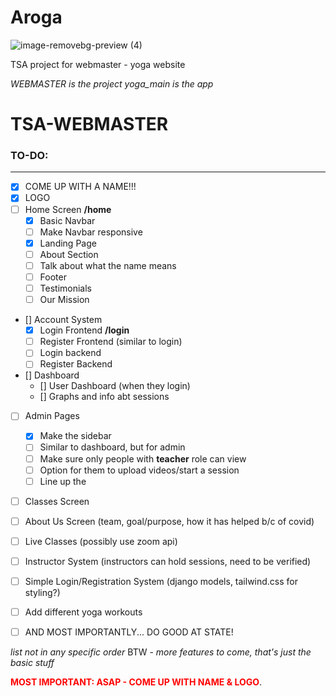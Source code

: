 # Aroga

![image-removebg-preview (4)](https://user-images.githubusercontent.com/75226884/161325956-6475a99b-4b1a-4603-a7a6-ff91c90b9615.png)



TSA project for webmaster - yoga website


*WEBMASTER is the project*
*yoga_main is the app* 

# TSA-WEBMASTER


### TO-DO:
__________


- [x] COME UP WITH A NAME!!!
- [x] LOGO
- [ ] Home Screen **/home**
   - [x] Basic Navbar
   - [ ] Make Navbar responsive
   - [x] Landing Page
   - [ ] About Section
   - [ ] Talk about what the name means 
   - [ ] Footer
   - [ ] Testimonials
   - [ ] Our Mission
  
- [] Account System
   - [x] Login Frontend **/login**
   - [ ] Register Frontend (similar to login)
   - [ ] Login backend
   - [ ] Register Backend

- [] Dashboard 
   - [] User Dashboard (when they login)
   - [] Graphs and info abt sessions

- [ ] Admin Pages 
  - [x] Make the sidebar
  - [ ] Similar to dashboard, but for admin
  - [ ] Make sure only people with **teacher** role can view
  - [ ] Option for them to upload videos/start a session
  - [ ] Line up the 
- [ ] Classes Screen
- [ ] About Us Screen (team, goal/purpose, how it has helped b/c of covid)
- [ ] Live Classes (possibly use zoom api)
- [ ] Instructor System (instructors can hold sessions, need to be verified)
- [ ] Simple Login/Registration System (django models, tailwind.css for styling?)
- [ ] Add different yoga workouts
- [ ] AND MOST IMPORTANTLY... DO GOOD AT STATE! 


*list not in any specific order* 
BTW - *more features to come, that's just the basic stuff*

<span style="color:red; font-weight: bold;">MOST IMPORTANT: ASAP - COME UP WITH NAME & LOGO</span>.

